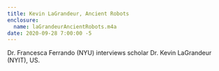 ```yaml
---
title: Kevin LaGrandeur, Ancient Robots
enclosure: 
  name: laGrandeurAncientRobots.m4a
date: 2020-09-28 7:00:00 -5
---
```

Dr. Francesca Ferrando (NYU) interviews scholar Dr. Kevin LaGrandeur (NYIT), US.